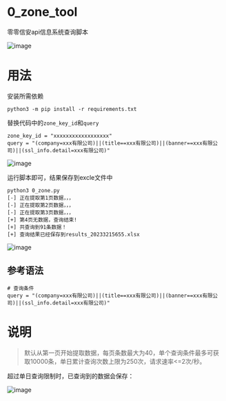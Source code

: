 # 0_zone_tool
零零信安api信息系统查询脚本

![image](https://github.com/wkend/0_zone_tool/assets/37563697/6097854a-4abe-4fd9-a9d4-d6620da08d0a)


# 用法
安装所需依赖
```
python3 -m pip install -r requirements.txt
```
替换代码中的`zone_key_id`和`query`
```
zone_key_id = "xxxxxxxxxxxxxxxxxx"
query = "(company=xxx有限公司)||(title==xxx有限公司)||(banner==xxx有限公司)||(ssl_info.detail=xxx有限公司)"
```
![image](https://github.com/wkend/0_zone_tool/assets/37563697/0ebdb9b2-6bea-4e33-974a-fafa3a546ecb)

运行脚本即可，结果保存到excle文件中
```
python3 0_zone.py
[-] 正在提取第1页数据，，，
[-] 正在提取第2页数据，，，
[-] 正在提取第3页数据，，，
[+] 第4页无数据，查询结束!
[+] 共查询到91条数据！
[+] 查询结果已经保存到results_20233215655.xlsx
```
![image](https://user-images.githubusercontent.com/37563697/222225610-07bf4cb3-9227-4ad4-b55a-6dbe56a33771.png)

## 参考语法
```
# 查询条件
query = "(company=xxx有限公司)||(title==xxx有限公司)||(banner==xxx有限公司)||(ssl_info.detail=xxx有限公司)"
```

# 说明

> 默认从第一页开始提取数据，每页条数最大为40，单个查询条件最多可获取10000条，单日累计查询次数上限为250次，请求速率<=2次/秒。

超过单日查询限制时，已查询到的数据会保存：

![image](https://github.com/wkend/0_zone_tool/assets/37563697/cf159163-4e7b-4d29-afb3-42def5745eba)


